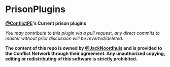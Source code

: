 PrisonPlugins
===================
__[@ConflictPE](https://github.com/ConflictPE)'s Current prison plugins__

_You may contribute to this plugin via a pull request, any direct commits to master without prior discussion will be reverted/deleted._

__The content of this repo is owned by [@JackNoordhuis](https://github.com/JackNoordhuis) and is provided to the Conflict Network through their agreement.
Any unauthorized copying, editing or redistributing of this software is strictly prohibited.__